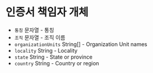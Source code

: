 # 인증서 책임자 개체

* `통칭` 문자열 - 통칭
* `조직` 문자열 - 조직 이름
* `organizationUnits` String[] - Organization Unit names
* `locality` String - Locality
* `state` String - State or province
* `country` String - Country or region